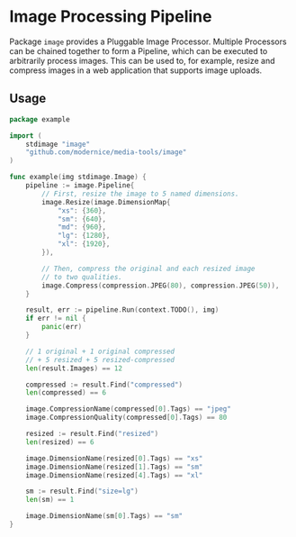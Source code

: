 # Image Processing Pipeline

Package `image` provides a Pluggable Image Processor. Multiple Processors can be
chained together to form a Pipeline, which can be executed to arbitrarily
process images. This can be used to, for example, resize and compress images in
a web application that supports image uploads.

## Usage

```go
package example

import (
	stdimage "image"
	"github.com/modernice/media-tools/image"
)

func example(img stdimage.Image) {
	pipeline := image.Pipeline{
		// First, resize the image to 5 named dimensions.
		image.Resize(image.DimensionMap{
			"xs": {360},
			"sm": {640},
			"md": {960},
			"lg": {1280},
			"xl": {1920},
		}),

		// Then, compress the original and each resized image
		// to two qualities.
		image.Compress(compression.JPEG(80), compression.JPEG(50)),
	}

	result, err := pipeline.Run(context.TODO(), img)
	if err != nil {
		panic(err)
	}

	// 1 original + 1 original compressed
	// + 5 resized + 5 resized-compressed
	len(result.Images) == 12

	compressed := result.Find("compressed")
	len(compressed) == 6

	image.CompressionName(compressed[0].Tags) == "jpeg"
	image.CompressionQuality(compressed[0].Tags) == 80

	resized := result.Find("resized")
	len(resized) == 6

	image.DimensionName(resized[0].Tags) == "xs"
	image.DimensionName(resized[1].Tags) == "sm"
	image.DimensionName(resized[4].Tags) == "xl"

	sm := result.Find("size=lg")
	len(sm) == 1

	image.DimensionName(sm[0].Tags) == "sm"
}
```
